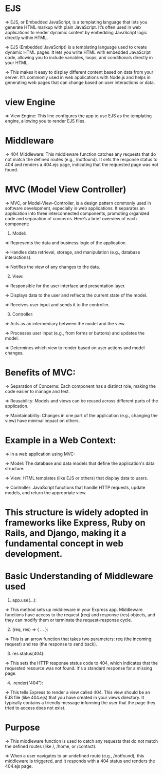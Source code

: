 # EJS

=> EJS, or Embedded JavaScript, is a templating language that lets you generate HTML markup with plain JavaScript. It’s often used in web applications to render dynamic content by embedding JavaScript logic directly within HTML.

=> EJS (Embedded JavaScript) is a templating language used to create dynamic HTML pages. It lets you write HTML with embedded JavaScript code, allowing you to include variables, loops, and conditionals directly in your HTML.

=> This makes it easy to display different content based on data from your server. It’s commonly used in web applications with Node.js and helps in generating web pages that can change based on user interactions or data.

# view Engine

=> View Engine: This line configures the app to use EJS as the templating engine, allowing you to render EJS files.

# Middleware

=> 404 Middleware: This middleware function catches any requests that do not match the defined routes (e.g., /notfound). It sets the response status to 404 and renders a 404.ejs page, indicating that the requested page was not found.

# MVC (Model View Controller)

=> MVC, or Model-View-Controller, is a design pattern commonly used in software development, especially in web applications. It separates an application into three interconnected components, promoting organized code and separation of concerns. Here’s a brief overview of each component:

1. Model:

=> Represents the data and business logic of the application.

=> Handles data retrieval, storage, and manipulation (e.g., database interactions).

=> Notifies the view of any changes to the data.

2. View:

=> Responsible for the user interface and presentation layer.

=> Displays data to the user and reflects the current state of the model.

=> Receives user input and sends it to the controller.

3. Controller:

=> Acts as an intermediary between the model and the view.

=> Processes user input (e.g., from forms or buttons) and updates the model.

=> Determines which view to render based on user actions and model changes.

# Benefits of MVC:

=> Separation of Concerns: Each component has a distinct role, making the code easier to manage and test.

=> Reusability: Models and views can be reused across different parts of the application.

=> Maintainability: Changes in one part of the application (e.g., changing the view) have minimal impact on others.

# Example in a Web Context:

=> In a web application using MVC:

=> Model: The database and data models that define the application's data structure.

=> View: HTML templates (like EJS or others) that display data to users.

=> Controller: JavaScript functions that handle HTTP requests, update models, and return the appropriate view.

# This structure is widely adopted in frameworks like Express, Ruby on Rails, and Django, making it a fundamental concept in web development.

# Basic Understanding of Middleware used

1. app.use(...):

=> This method sets up middleware in your Express app. Middleware functions have access to the request (req) and response (res) objects, and they can modify them or terminate the request-response cycle.

2. (req, res) => { ... }:

=> This is an arrow function that takes two parameters: req (the incoming request) and res (the response to send back).

3. res.status(404):

=> This sets the HTTP response status code to 404, which indicates that the requested resource was not found. It's a standard response for a missing page.

4. .render("404"):

=> This tells Express to render a view called 404. This view should be an EJS file (like 404.ejs) that you have created in your views directory. It typically contains a friendly message informing the user that the page they tried to access does not exist.

# Purpose

=> This middleware function is used to catch any requests that do not match the defined routes (like /, /home, or /contact).

=> When a user navigates to an undefined route (e.g., /notfound), this middleware is triggered, and it responds with a 404 status and renders the 404.ejs page.